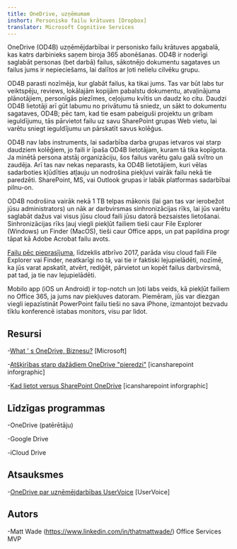 ```yaml
---
title: OneDrive, uzņēmumam
inshort: Personisko failu krātuves [Dropbox]
translator: Microsoft Cognitive Services
---
```



OneDrive (OD4B) uzņēmējdarbībai ir personisko failu krātuves apgabalā, kas katrs darbinieks saņem biroja 365 abonēšanas. OD4B ir noderīgi saglabāt personas (bet darbā) failus, sākotnējo dokumentu sagataves un failus jums ir nepieciešams, lai dalītos ar ļoti nelielu cilvēku grupu.

OD4B parasti nozīmēja, kur glabāt failus, ka tikai jums. Tas var būt labs tur veiktspēju, reviews, lokālajām kopijām pabalstu dokumentu, atvaļinājuma plānotājiem, personīgās piezīmes, ceļojumu kvītis un daudz ko citu. Daudzi OD4B lietotāji arī gūt labumu no privātumu tā sniedz, un sākt to dokumentu sagataves, OD4B; pēc tam, kad tie esam pabeiguši projektu un gribam ieguldījumu, tās pārvietot failu uz savu SharePoint grupas Web vietu, lai varētu sniegt ieguldījumu un pārskatīt savus kolēģus.

OD4B nav labs instruments, lai sadarbība darba grupas ietvaros vai starp daudziem kolēģiem, jo faili ir īpaša OD4B lietotājam, kuram tā tika kopīgota. Ja minētā persona atstāj organizāciju, šos failus varētu galu galā svītro un zaudēja. Arī tas nav nekas neparasts, ka OD4B lietotājiem, kuri vēlas sadarboties kļūdīties atļauju un nodrošina piekļuvi vairāk failu nekā tie paredzēti. SharePoint, MS, vai Outlook grupas ir labāk platformas sadarbībai pilnu-on.

OD4B nodrošina vairāk nekā 1 TB telpas mākonis (lai gan tas var ierobežot jūsu administrators) un nāk ar darbvirsmas sinhronizācijas rīks, lai jūs varētu saglabāt dažus vai visus jūsu cloud faili jūsu datorā bezsaistes lietošanai. Sinhronizācijas rīks ļauj viegli piekļūt failiem tieši caur File Explorer (Windows) un Finder (MacOS), tieši caur Office apps, un pat papildina progr tāpat kā Adobe Acrobat failu avots. 

[Failu pēc pieprasījuma](https://blogs.office.com/en-us/2017/05/11/introducing-onedrive-files-on-demand-and-additional-features-making-it-easier-to-access-and-share-files/), līdzeklis atbrīvo 2017, parāda visu cloud faili File Explorer vai Finder, neatkarīgi no tā, vai tie ir faktiski lejupielādēti, nozīmē, ka jūs varat apskatīt, atvērt, rediģēt, pārvietot un kopēt failus darbvirsmā, pat tad, ja tie nav lejupielādēti.

Mobilo app (iOS un Android) ir top-notch un ļoti labs veids, kā piekļūt failiem no Office 365, ja jums nav piekļuves datoram. Piemēram, jūs var diezgan viegli iepazīstināt PowerPoint failu tieši no sava iPhone, izmantojot bezvadu tīklu konferencē istabas monitors, visu par lidot.

Resursi
---------

-[What ' s OneDrive,
    Biznesu?](https://support.office.com/en-us/article/What-is-OneDrive-for-Business-187f90af-056f-47c0-9656-cc0ddca7fdc2)
    \[Microsoft\]

-[Atšķirības starp dažādiem OneDrive
    "pieredzi"](http://icsh.pt/OneDriveTree) \[icansharepoint
    inforgraphic\]

-[Kad lietot versus SharePoint OneDrive](http://icsh.pt/DocCircleOfLife) \[icansharepoint
    inforgraphic\]

Līdzīgas programmas
--------------------

-OneDrive (patērētāju)

-Google Drive

-iCloud Drive

Atsauksmes
---------

-[OneDrive par uzņēmējdarbības UserVoice](https://onedrive.uservoice.com/forums/262982-onedrive/category/86090-onedrive-for-business)
    \[UserVoice\]

Autors
---------

-Matt Wade (https://www.linkedin.com/in/thatmattwade/) Office Services MVP


